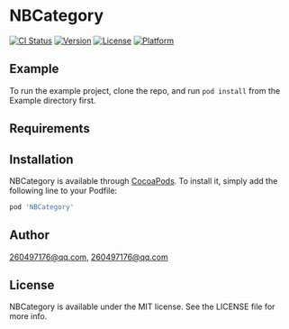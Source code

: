 # NBCategory

[![CI Status](http://img.shields.io/travis/260497176@qq.com/NBCategory.svg?style=flat)](https://travis-ci.org/260497176@qq.com/NBCategory)
[![Version](https://img.shields.io/cocoapods/v/NBCategory.svg?style=flat)](http://cocoapods.org/pods/NBCategory)
[![License](https://img.shields.io/cocoapods/l/NBCategory.svg?style=flat)](http://cocoapods.org/pods/NBCategory)
[![Platform](https://img.shields.io/cocoapods/p/NBCategory.svg?style=flat)](http://cocoapods.org/pods/NBCategory)

## Example

To run the example project, clone the repo, and run `pod install` from the Example directory first.

## Requirements

## Installation

NBCategory is available through [CocoaPods](http://cocoapods.org). To install
it, simply add the following line to your Podfile:

```ruby
pod 'NBCategory'
```

## Author

260497176@qq.com, 260497176@qq.com

## License

NBCategory is available under the MIT license. See the LICENSE file for more info.
